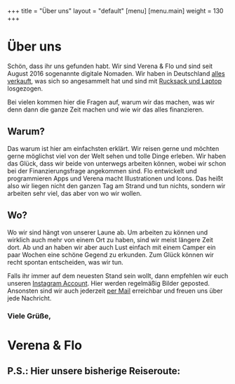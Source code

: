 +++
title = "Über uns"
layout = "default"
[menu]
    [menu.main]
        weight = 130
+++

<h1 class="title-main">Über uns</h1> 

Schön, dass ihr uns gefunden habt. Wir sind Verena &amp; Flo und sind seit August 2016 sogenannte digitale Nomaden. Wir haben in Deutschland [alles verkauft](www.verenaortlieb.de), was sich so angesammelt hat und sind mit [Rucksack und Laptop](www.verenaortlieb.de) losgezogen.

Bei vielen kommen hier die Fragen auf, warum wir das machen, was wir denn dann die ganze Zeit machen und wie wir das alles finanzieren.

<!-- <img class="alignnone size-large wp-image-104" src="https://www.immerguteswetter.de/wp-content/uploads/2016/07/Neuseeland_22-700x525.jpg" alt="Neuseeland_22" width="700" height="525" /> -->

## Warum?

Das warum ist hier am einfachsten erklärt. Wir reisen gerne und möchten gerne möglichst viel von der Welt sehen und tolle Dinge erleben. Wir haben das Glück, dass wir beide von unterwegs arbeiten können, wobei wir schon bei der Finanzierungsfrage angekommen sind. Flo entwickelt und programmieren Apps und Verena macht Illustrationen und Icons. Das heißt also wir liegen nicht den ganzen Tag am Strand und tun nichts, sondern wir arbeiten sehr viel, das aber von wo wir wollen.

<!-- <img class="alignnone size-large wp-image-105" src="https://www.immerguteswetter.de/wp-content/uploads/2016/07/Neuseeland_27-700x525.jpg" alt="Neuseeland_27" width="700" height="525" /> -->

## Wo?

Wo wir sind hängt von unserer Laune ab. Um arbeiten zu können und wirklich auch mehr von einem Ort zu haben, sind wir meist längere Zeit dort. Ab und an haben wir aber auch Lust einfach mit einem Camper ein paar Wochen eine schöne Gegend zu erkunden. Zum Glück können wir recht spontan entscheiden, was wir tun.

Falls ihr immer auf dem neuesten Stand sein wollt, dann empfehlen wir euch unseren [Instagram Account](https://www.instagram.com/immerguteswetter/). Hier werden regelmäßig Bilder geposted. Ansonsten sind wir auch jederzeit [per Mail](mailto:hi@immerguteswetter.de) erreichbar und freuen uns über jede Nachricht.

### Viele Grüße,

<h1 class="signature">Verena & Flo</h1>

## P.S.: Hier unsere bisherige Reiseroute:
